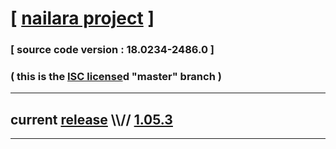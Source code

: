 
# [ [nailara project](http://www.nailara.net/) ]

### [ source code version : 18.0234-2486.0 ]

### ( this is the [ISC license](license)d "master" branch )
---
## current [release](https://github.com/anotherlink/nailara/releases) \\\\// [1.05.3](https://github.com/anotherlink/nailara/releases/tag/1.05.3)
---
